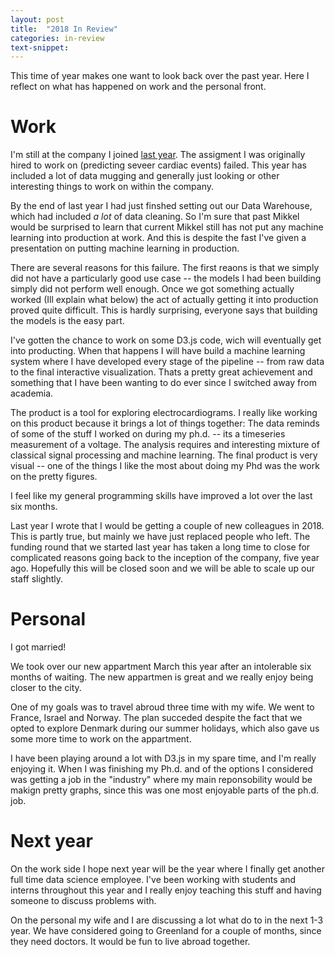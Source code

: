 ```yaml
---
layout: post
title:  "2018 In Review"
categories: in-review
text-snippet: 
---
```


This time of year makes one want to look back over the past year. Here I reflect on what has happened on work and the personal front.

# Work

I'm still at the company I joined [last year](http://mikkelhartmann.dk/in-review/2017/12/27/2017-in-review.html). The assigment I was originally hired to work on (predicting seveer cardiac events) failed. This year has included a lot of data mugging and generally just looking or other interesting things to work on within the company. 

By the end of last year I had just finshed setting out our Data Warehouse, which had included _a lot_ of data cleaning. So I'm sure that past Mikkel would be surprised to learn that current Mikkel still has not put any machine learning into production at work. And this is despite the fast I've given a presentation on putting machine learning in production.

There are several reasons for this failure. The first reaons is that we simply did not have a particularly good use case -- the models I had been building simply did not perform well enough. Once we got something actually worked (Ill explain what below) the act of actually getting it into production proved quite difficult. This is hardly surprising, everyone says that building the models is the easy part.

I've gotten the chance to work on some D3.js code, wich will eventually get into producting. When that happens I will have build a machine learning system where I have developed every stage of the pipeline -- from raw data to the final interactive visualization. Thats a pretty great achievement and something that I have been wanting to do ever since I switched away from academia.

The product is a tool for exploring electrocardiograms. I really like working on this product because it brings a lot of things together: The data reminds of some of the stuff I worked on during my ph.d. -- its a timeseries measurement of a voltage. The analysis requires and interesting mixture of classical signal processing and machine learning. The final product is very visual -- one of the things I like the most about doing my Phd was the work on the pretty figures. 

I feel like my general programming skills have improved a lot over the last six months.

Last year I wrote that I would be getting a couple of new colleagues in 2018. This is partly true, but mainly we have just replaced people who left. The funding round that we started last year has taken a long time to close for complicated reasons going back to the inception of the company, five year ago. Hopefully this will be closed soon and we will be able to scale up our staff slightly.

# Personal 

I got married! 

We took over our new appartment March this year after an intolerable six months of waiting. The new appartmen is great and we really enjoy being closer to the city.

One of my goals was to travel abroud three time with my wife. We went to France, Israel and Norway. The plan succeded despite the fact that we opted to explore Denmark during our summer holidays, which also gave us some more time to work on the appartment.

I have been playing around a lot with D3.js in my spare time, and I'm really enjoying it. When I was finishing my Ph.d. and of the options I considered was getting a job in the "industry" where my main reponsobility would be makign pretty graphs, since this was one most enjoyable parts of the ph.d. job. 


# Next year
On the work side I hope next year will be the year where I finally get another full time data science employee. I've been working with students and interns throughout this year and I really enjoy teaching this stuff and having someone to discuss problems with.

On the personal my wife and I are discussing a lot what do to in the next 1-3 year. We have considered going to Greenland for a couple of months, since they need doctors. It would be fun to live abroad together.  
